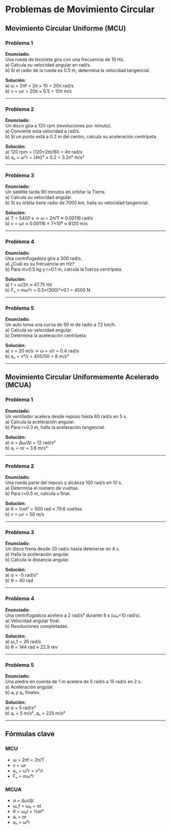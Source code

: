 # Problemas de Movimiento Circular

## Movimiento Circular Uniforme (MCU)

### Problema 1
**Enunciado:**  
Una rueda de bicicleta gira con una frecuencia de 10 Hz.  
a) Calcula su velocidad angular en rad/s.  
b) Si el radio de la rueda es 0.5 m, determina la velocidad tangencial.

**Solución:**  
a) ω = 2πf = 2π × 10 = 20π rad/s  
b) v = ωr = 20π × 0.5 = 10π m/s

---

### Problema 2
**Enunciado:**  
Un disco gira a 120 rpm (revoluciones por minuto).  
a) Convierte esta velocidad a rad/s.  
b) Si un punto está a 0.2 m del centro, calcula su aceleración centrípeta.

**Solución:**  
a) 120 rpm = (120×2π)/60 = 4π rad/s  
b) aₙ = ω²r = (4π)² × 0.2 = 3.2π² m/s²

---

### Problema 3
**Enunciado:**  
Un satélite tarda 90 minutos en orbitar la Tierra.  
a) Calcula su velocidad angular.  
b) Si su órbita tiene radio de 7000 km, halla su velocidad tangencial.

**Solución:**  
a) T = 5400 s → ω = 2π/T ≈ 0.00116 rad/s  
b) v = ωr ≈ 0.00116 × 7×10⁶ ≈ 8120 m/s

---

### Problema 4
**Enunciado:**  
Una centrifugadora gira a 300 rad/s.  
a) ¿Cuál es su frecuencia en Hz?  
b) Para m=0.5 kg y r=0.1 m, calcula la fuerza centrípeta.

**Solución:**  
a) f = ω/2π ≈ 47.75 Hz  
b) Fₙ = mω²r = 0.5×(300)²×0.1 = 4500 N

---

### Problema 5
**Enunciado:**  
Un auto toma una curva de 50 m de radio a 72 km/h.  
a) Calcula su velocidad angular.  
b) Determina la aceleración centrípeta.

**Solución:**  
a) v = 20 m/s → ω = v/r = 0.4 rad/s  
b) aₙ = v²/r = 400/50 = 8 m/s²

---

## Movimiento Circular Uniformemente Acelerado (MCUA)

### Problema 1
**Enunciado:**  
Un ventilador acelera desde reposo hasta 60 rad/s en 5 s.  
a) Calcula la aceleración angular.  
b) Para r=0.3 m, halla la aceleración tangencial.

**Solución:**  
a) α = Δω/Δt = 12 rad/s²  
b) aₜ = αr = 3.6 m/s²

---

### Problema 2
**Enunciado:**  
Una rueda parte del reposo y alcanza 100 rad/s en 10 s.  
a) Determina el número de vueltas.  
b) Para r=0.5 m, calcula v final.

**Solución:**  
a) θ = ½αt² = 500 rad ≈ 79.6 vueltas  
b) v = ωr = 50 m/s

---

### Problema 3
**Enunciado:**  
Un disco frena desde 20 rad/s hasta detenerse en 4 s.  
a) Halla la aceleración angular.  
b) Calcula la distancia angular.

**Solución:**  
a) α = -5 rad/s²  
b) θ = 40 rad

---

### Problema 4
**Enunciado:**  
Una centrifugadora acelera a 2 rad/s² durante 8 s (ω₀=10 rad/s).  
a) Velocidad angular final.  
b) Revoluciones completadas.

**Solución:**  
a) ω_f = 26 rad/s  
b) θ = 144 rad ≈ 22.9 rev

---

### Problema 5
**Enunciado:**  
Una piedra en cuerda de 1 m acelera de 5 rad/s a 15 rad/s en 2 s.  
a) Aceleración angular.  
b) aₜ y aₙ finales.

**Solución:**  
a) α = 5 rad/s²  
b) aₜ = 5 m/s², aₙ = 225 m/s²

---

## Fórmulas clave

### MCU
- ω = 2πf = 2π/T  
- v = ωr  
- aₙ = ω²r = v²/r  
- Fₙ = mω²r

### MCUA
- α = Δω/Δt  
- ω_f = ω₀ + αt  
- θ = ω₀t + ½αt²  
- aₜ = αr  
- aₙ = ω²r
